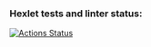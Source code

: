 ### Hexlet tests and linter status:
[![Actions Status](https://github.com/narimanav115/backend-project-lvl1/workflows/hexlet-check/badge.svg)](https://github.com/narimanav115/backend-project-lvl1/actions)